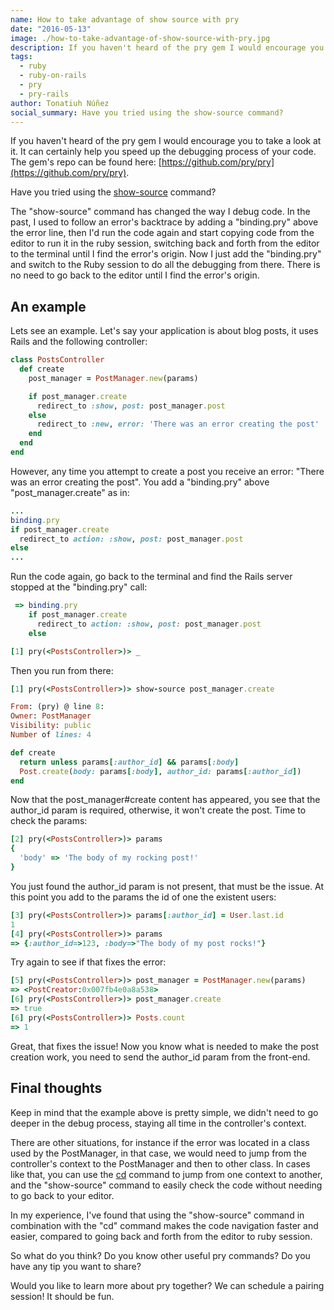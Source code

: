 ```yaml
---
name: How to take advantage of show source with pry
date: "2016-05-13"
image: ./how-to-take-advantage-of-show-source-with-pry.jpg
description: If you haven't heard of the pry gem I would encourage you to take a look at it. It can certainly help you speed up the debugging process of your code.
tags:
  - ruby
  - ruby-on-rails
  - pry
  - pry-rails
author: Tonatiuh Núñez
social_summary: Have you tried using the show-source command?
---
```

If you haven't heard of the pry gem I would encourage you to take a look at it. It can certainly help you speed up the debugging process of your code. The gem's repo can be found here: [https://github.com/pry/pry](https://github.com/pry/pry).

Have you tried using the [show-source](https://github.com/pry/pry/wiki/Source-browsing#view-method-and-class-source-code-with-show-source) command?

The "show-source" command has changed the way I debug code. In the past, I used to follow an error's backtrace by adding a "binding.pry" above the error line, then I'd run the code again and start copying code from the editor to run it in the ruby session, switching back and forth from the editor to the terminal until I find the error's origin. Now I just add the "binding.pry" and switch to the Ruby session to do all the debugging from there. There is no need to go back to the editor until I find the error's origin.

## An example

Lets see an example. Let's say your application is about blog posts, it uses Rails and the following controller:

```ruby
class PostsController
  def create
    post_manager = PostManager.new(params)

    if post_manager.create
      redirect_to :show, post: post_manager.post
    else
      redirect_to :new, error: 'There was an error creating the post'
    end
  end
end
```

However, any time you attempt to create a post you receive an error: "There was an error creating the post". You add a "binding.pry" above "post_manager.create" as in:

```ruby
...
binding.pry
if post_manager.create
  redirect_to action: :show, post: post_manager.post
else
...
```

Run the code again, go back to the terminal and find the Rails server stopped at the "binding.pry" call:

```ruby
 => binding.pry
    if post_manager.create
      redirect_to action: :show, post: post_manager.post
    else

[1] pry(<PostsController>)> _
```

Then you run from there:

```ruby
[1] pry(<PostsController>)> show-source post_manager.create

From: (pry) @ line 8:
Owner: PostManager
Visibility: public
Number of lines: 4

def create
  return unless params[:author_id] && params[:body]
  Post.create(body: params[:body], author_id: params[:author_id])
end
```

Now that the post_manager#create content has appeared, you see that the author_id param is required, otherwise, it won't create the post. Time to check the params:

```ruby
[2] pry(<PostsController>)> params
{
  'body' => 'The body of my rocking post!'
}
```

You just found the author_id param is not present, that must be the issue. At this point you add to the params the id of one the existent users:

```ruby
[3] pry(<PostsController>)> params[:author_id] = User.last.id
1
[4] pry(<PostsController>)> params
=> {:author_id=>123, :body=>"The body of my post rocks!"}
```

Try again to see if that fixes the error:

```ruby
[5] pry(<PostsController>)> post_manager = PostManager.new(params)
=> <PostCreator:0x007fb4e0a8a538>
[6] pry(<PostsController>)> post_manager.create
=> true
[6] pry(<PostsController>)> Posts.count
=> 1
```

Great, that fixes the issue! Now you know what is needed to make the post creation work, you need to send the author_id param from the front-end.

## Final thoughts

Keep in mind that the example above is pretty simple, we didn't need to go deeper in the debug process, staying all time in the controller's context.

There are other situations, for instance if the error was located in a class used by the PostManager, in that case, we would need to jump from the controller's context to the PostManager and then to other class. In cases like that, you can use the [cd](https://github.com/pry/pry/wiki/State-navigation#Changing_scope) command to jump from one context to another, and the "show-source" command to easily check the code without needing to go back to your editor.

In my experience, I've found that using the "show-source" command in combination with the "cd" command makes the code navigation faster and easier, compared to going back and forth from the editor to ruby session.

So what do you think? Do you know other useful pry commands? Do you have any tip you want to share?

Would you like to learn more about pry together? We can schedule a pairing session! It should be fun.

